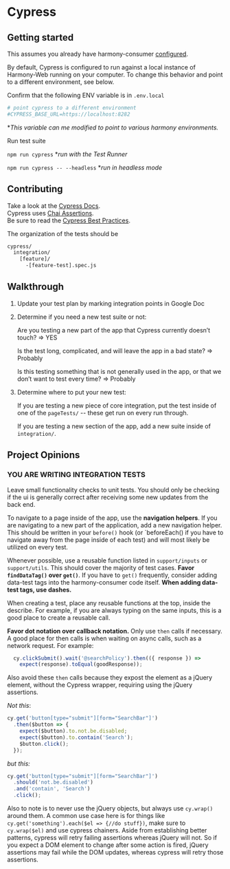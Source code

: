 # Cypress

## Getting started

This assumes you already have harmony-consumer
[configured](https://bitbucket.org/exzeo-usa/harmony-consumer/src/master/).

By default, Cypress is configured to run against a local instance of Harmony-Web running on your computer.
To change this behavior and point to a different environment, see below.

Confirm that the following ENV variable is in `.env.local`

```bash
# point cypress to a different environment
#CYPRESS_BASE_URL=https://localhost:8282
```

**This variable can me modified to point to various harmony environments.*

Run test suite

`npm run cypress` **run with the Test Runner*

`npm run cypress -- --headless` **run in headless mode*

## Contributing

Take a look at the
[Cypress Docs](https://docs.cypress.io/guides/getting-started/writing-your-first-test.html#Add-a-test-file).  
Cypress uses [Chai Assertions](https://www.chaijs.com/api/bdd/).  
Be sure to read the [Cypress Best Practices](https://docs.cypress.io/guides/references/best-practices.html).

The organization of the tests should be

```bash
cypress/
  integration/
    [feature]/
      -[feature-test].spec.js
```

## Walkthrough

1) Update your test plan by marking integration points in Google Doc

1) Determine if you need a new test suite or not:

    Are you testing a new part of the app that Cypress currently doesn’t touch? => YES

    Is the test long, complicated, and will leave the app in a bad state? => Probably

    Is this testing something that is not generally used in the app, or that we
    don’t want to test every time? => Probably

1) Determine where to put your new test:

    If you are testing a new piece of core integration, put the test inside of
    one of the `pageTests/` -- these get run on every run through.

    If you are testing a new section of the app, add a new suite inside of `integration/`.

## Project Opinions

### **YOU ARE WRITING INTEGRATION TESTS**

 Leave small functionality checks to unit tests. You should only be checking if the ui is generally correct after
 receiving some new updates from the back end.

To navigate to a page inside of the app, use the **navigation helpers**.
If you are navigating to a new part of the application, add a new navigation helper.
This should be written in your `before()` hook
(or `beforeEach() if you have to navigate away from the page inside of each test)
and will most likely be utilized on every test.

Whenever possible, use a reusable function listed in `support/inputs` or
`support/utils`. This should cover the majority of test cases. **Favor `findDataTag()`
over `get()`**. If you have to `get()` frequently, consider adding data-test tags into
the harmony-consumer code itself. **When adding data-test tags, use dashes.**

When creating a test, place any reusable functions at the top, inside the describe.
For example, if you are always typing on the same inputs, this is a good place
to create a reusable call.

**Favor dot notation over callback notation.** Only use `then` calls if necessary.
A good place for then calls is when waiting on async calls, such as a network request. For example:

```js
  cy.clickSubmit().wait('@searchPolicy').then(({ response }) =>
    expect(response).toEqual(goodResponse));
```

Also avoid these `then` calls because they expost the
element as a jQuery element, without the Cypress wrapper, requiring using the jQuery assertions.

*Not this*:

```js
cy.get('button[type="submit"][form="SearchBar"]')
  .then($button => {
    expect($button).to.not.be.disabled;
    expect($button).to.contain('Search');
    $button.click();
  });
```

*but this:*

```js
cy.get('button[type="submit"][form="SearchBar"]')
  .should('not.be.disabled')
  .and('contain', 'Search')
  .click();
```

Also to note is to never use the jQuery objects, but always use `cy.wrap()` around them. A common
use case here is for things like `cy.get('something').each($el => {//do stuff})`, make sure to
`cy.wrap($el)` and use cypress chainers. Aside from establishing better patterns, cypress will
retry failing assertions whereas jQuery will not. So if you expect a DOM element to change after
some action is fired, jQuery assertions may fail while the DOM updates, whereas cypress will retry
those assertions.
